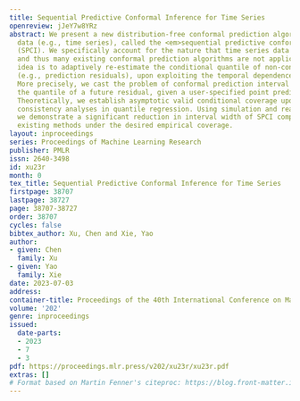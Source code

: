 ```yaml
---
title: Sequential Predictive Conformal Inference for Time Series
openreview: jJeY7w8YRz
abstract: We present a new distribution-free conformal prediction algorithm for sequential
  data (e.g., time series), called the <em>sequential predictive conformal inference</em>
  (SPCI). We specifically account for the nature that time series data are non-exchangeable,
  and thus many existing conformal prediction algorithms are not applicable. The main
  idea is to adaptively re-estimate the conditional quantile of non-conformity scores
  (e.g., prediction residuals), upon exploiting the temporal dependence among them.
  More precisely, we cast the problem of conformal prediction interval as predicting
  the quantile of a future residual, given a user-specified point prediction algorithm.
  Theoretically, we establish asymptotic valid conditional coverage upon extending
  consistency analyses in quantile regression. Using simulation and real-data experiments,
  we demonstrate a significant reduction in interval width of SPCI compared to other
  existing methods under the desired empirical coverage.
layout: inproceedings
series: Proceedings of Machine Learning Research
publisher: PMLR
issn: 2640-3498
id: xu23r
month: 0
tex_title: Sequential Predictive Conformal Inference for Time Series
firstpage: 38707
lastpage: 38727
page: 38707-38727
order: 38707
cycles: false
bibtex_author: Xu, Chen and Xie, Yao
author:
- given: Chen
  family: Xu
- given: Yao
  family: Xie
date: 2023-07-03
address: 
container-title: Proceedings of the 40th International Conference on Machine Learning
volume: '202'
genre: inproceedings
issued:
  date-parts:
  - 2023
  - 7
  - 3
pdf: https://proceedings.mlr.press/v202/xu23r/xu23r.pdf
extras: []
# Format based on Martin Fenner's citeproc: https://blog.front-matter.io/posts/citeproc-yaml-for-bibliographies/
---
```

